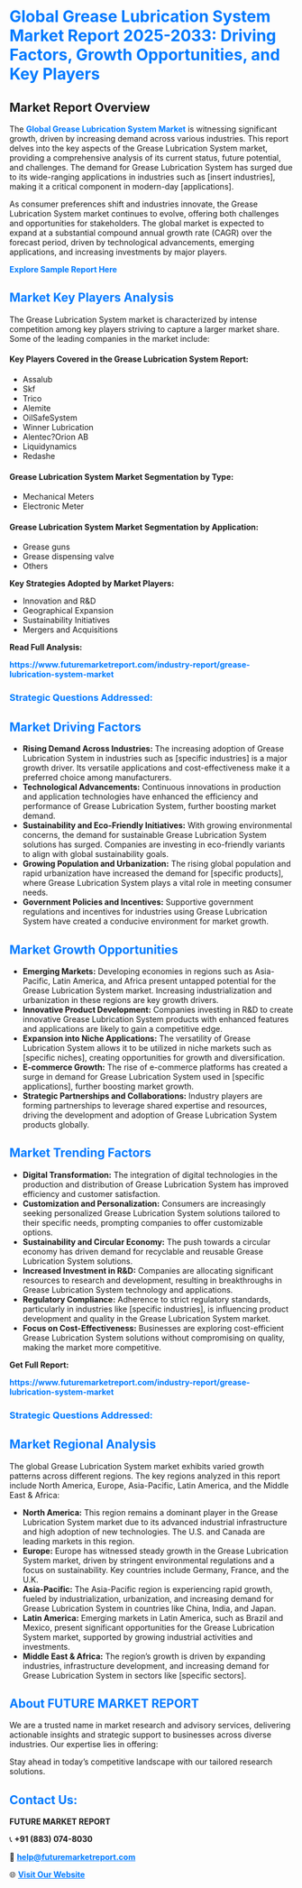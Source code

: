 <h1 style="color: #007BFF;">Global Grease Lubrication System Market Report 2025-2033: Driving Factors, Growth Opportunities, and Key Players</h1>

<section id="overview">
<h2>Market Report Overview</h2>
<p>The <a href="https://www.futuremarketreport.com/industry-report/grease-lubrication-system-market" style="color: #007BFF; text-decoration: none;"><strong>Global Grease Lubrication System Market</strong></a> is witnessing significant growth, driven by increasing demand across various industries. This report delves into the key aspects of the Grease Lubrication System market, providing a comprehensive analysis of its current status, future potential, and challenges. The demand for Grease Lubrication System has surged due to its wide-ranging applications in industries such as [insert industries], making it a critical component in modern-day [applications].</p>
<p>As consumer preferences shift and industries innovate, the Grease Lubrication System market continues to evolve, offering both challenges and opportunities for stakeholders. The global market is expected to expand at a substantial compound annual growth rate (CAGR) over the forecast period, driven by technological advancements, emerging applications, and increasing investments by major players.</p>
</section>

<section id="overview">
<p><a href="https://www.futuremarketreport.com/request-sample/reportId=37431" style="color: #007BFF; text-decoration: none;"><strong>Explore Sample Report Here</strong></a></p>
</section>

<section id="key-players">
<h2 style="color: #007BFF;">Market Key Players Analysis</h2>
<p>The Grease Lubrication System market is characterized by intense competition among key players striving to capture a larger market share. Some of the leading companies in the market include:</p>
<h4>Key Players Covered in the Grease Lubrication System Report:</h4>
<ul><li>Assalub</li><li>Skf</li><li>Trico</li><li>Alemite</li><li>OilSafeSystem</li><li>Winner Lubrication</li><li>Alentec?Orion AB</li><li>Liquidynamics</li><li>Redashe</li></ul>
<h4>Grease Lubrication System Market Segmentation by Type:</h4>
<ul><li>Mechanical Meters</li><li>Electronic Meter</li></ul>

<h4>Grease Lubrication System Market Segmentation by Application:</h4>
<ul><li>Grease guns</li><li>Grease dispensing valve</li><li>Others</li></ul>
<p><strong>Key Strategies Adopted by Market Players:</strong></p>
<ul>
<li>Innovation and R&D</li>
<li>Geographical Expansion</li>
<li>Sustainability Initiatives</li>
<li>Mergers and Acquisitions</li>
</ul>
</section>

<section>
<p><strong>Read Full Analysis: </strong></p><a href="https://www.futuremarketreport.com/industry-report/grease-lubrication-system-market" style="color: #007BFF; text-decoration: none;"><strong>https://www.futuremarketreport.com/industry-report/grease-lubrication-system-market</strong></a>
<h3 style="color: #007BFF;">Strategic Questions Addressed:</h3>
</section>

<section id="driving-factors">
<h2 style="color: #007BFF;">Market Driving Factors</h2>
<ul>
<li><strong>Rising Demand Across Industries:</strong> The increasing adoption of Grease Lubrication System in industries such as [specific industries] is a major growth driver. Its versatile applications and cost-effectiveness make it a preferred choice among manufacturers.</li>
<li><strong>Technological Advancements:</strong> Continuous innovations in production and application technologies have enhanced the efficiency and performance of Grease Lubrication System, further boosting market demand.</li>
<li><strong>Sustainability and Eco-Friendly Initiatives:</strong> With growing environmental concerns, the demand for sustainable Grease Lubrication System solutions has surged. Companies are investing in eco-friendly variants to align with global sustainability goals.</li>
<li><strong>Growing Population and Urbanization:</strong> The rising global population and rapid urbanization have increased the demand for [specific products], where Grease Lubrication System plays a vital role in meeting consumer needs.</li>
<li><strong>Government Policies and Incentives:</strong> Supportive government regulations and incentives for industries using Grease Lubrication System have created a conducive environment for market growth.</li>
</ul>
</section>

<section id="growth-opportunities">
<h2 style="color: #007BFF;">Market Growth Opportunities</h2>
<ul>
<li><strong>Emerging Markets:</strong> Developing economies in regions such as Asia-Pacific, Latin America, and Africa present untapped potential for the Grease Lubrication System market. Increasing industrialization and urbanization in these regions are key growth drivers.</li>
<li><strong>Innovative Product Development:</strong> Companies investing in R&D to create innovative Grease Lubrication System products with enhanced features and applications are likely to gain a competitive edge.</li>
<li><strong>Expansion into Niche Applications:</strong> The versatility of Grease Lubrication System allows it to be utilized in niche markets such as [specific niches], creating opportunities for growth and diversification.</li>
<li><strong>E-commerce Growth:</strong> The rise of e-commerce platforms has created a surge in demand for Grease Lubrication System used in [specific applications], further boosting market growth.</li>
<li><strong>Strategic Partnerships and Collaborations:</strong> Industry players are forming partnerships to leverage shared expertise and resources, driving the development and adoption of Grease Lubrication System products globally.</li>
</ul>
</section>

<section id="trending-factors">
<h2 style="color: #007BFF;">Market Trending Factors</h2>
<ul>
<li><strong>Digital Transformation:</strong> The integration of digital technologies in the production and distribution of Grease Lubrication System has improved efficiency and customer satisfaction.</li>
<li><strong>Customization and Personalization:</strong> Consumers are increasingly seeking personalized Grease Lubrication System solutions tailored to their specific needs, prompting companies to offer customizable options.</li>
<li><strong>Sustainability and Circular Economy:</strong> The push towards a circular economy has driven demand for recyclable and reusable Grease Lubrication System solutions.</li>
<li><strong>Increased Investment in R&D:</strong> Companies are allocating significant resources to research and development, resulting in breakthroughs in Grease Lubrication System technology and applications.</li>
<li><strong>Regulatory Compliance:</strong> Adherence to strict regulatory standards, particularly in industries like [specific industries], is influencing product development and quality in the Grease Lubrication System market.</li>
<li><strong>Focus on Cost-Effectiveness:</strong> Businesses are exploring cost-efficient Grease Lubrication System solutions without compromising on quality, making the market more competitive.</li>
</ul>
</section>

<section>
<p><strong>Get Full Report: </strong></p><a href="https://www.futuremarketreport.com/industry-report/grease-lubrication-system-market" style="color: #007BFF; text-decoration: none;"><strong>https://www.futuremarketreport.com/industry-report/grease-lubrication-system-market</strong></a>
<h3 style="color: #007BFF;">Strategic Questions Addressed:</h3>
</section>


<section id="regional-analysis">
<h2 style="color: #007BFF;">Market Regional Analysis</h2>
<p>The global Grease Lubrication System market exhibits varied growth patterns across different regions. The key regions analyzed in this report include North America, Europe, Asia-Pacific, Latin America, and the Middle East & Africa:</p>
<ul>
<li><strong>North America:</strong> This region remains a dominant player in the Grease Lubrication System market due to its advanced industrial infrastructure and high adoption of new technologies. The U.S. and Canada are leading markets in this region.</li>
<li><strong>Europe:</strong> Europe has witnessed steady growth in the Grease Lubrication System market, driven by stringent environmental regulations and a focus on sustainability. Key countries include Germany, France, and the U.K.</li>
<li><strong>Asia-Pacific:</strong> The Asia-Pacific region is experiencing rapid growth, fueled by industrialization, urbanization, and increasing demand for Grease Lubrication System in countries like China, India, and Japan.</li>
<li><strong>Latin America:</strong> Emerging markets in Latin America, such as Brazil and Mexico, present significant opportunities for the Grease Lubrication System market, supported by growing industrial activities and investments.</li>
<li><strong>Middle East & Africa:</strong> The region’s growth is driven by expanding industries, infrastructure development, and increasing demand for Grease Lubrication System in sectors like [specific sectors].</li>
</ul>
</section>

<footer>
<h2 style="color: #007BFF;">About FUTURE MARKET REPORT</h2>
<p>We are a trusted name in market research and advisory services, delivering actionable insights and strategic support to businesses across diverse industries. Our expertise lies in offering:</p>

<p>Stay ahead in today’s competitive landscape with our tailored research solutions.</p>

<h2 style="color: #007BFF;">Contact Us:</h2>
<p><strong>FUTURE MARKET REPORT</strong></p>
<p>📞 <strong>+91 (883) 074-8030</strong></p>
<p>📧 <strong><a href="mailto:help@futuremarketreport.com" style="color: #007BFF;">help@futuremarketreport.com</a></strong></p>
<p>🌐 <strong><a href="https://www.futuremarketreport.com/" style="color: #007BFF;">Visit Our Website</a></strong></p>
</footer>